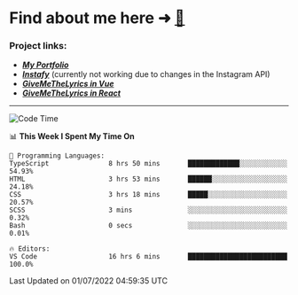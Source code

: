 # Find about me here ➜ [🧑](https://pauabella.dev)

### Project links:
- ***[My Portfolio](https://pauabella.dev)***
- ***[Instafy](https://instafy.me)*** (currently not working due to changes in the Instagram API)
- ***[GiveMeTheLyrics in Vue](https://lyrics.pauabella.dev)***
- ***[GiveMeTheLyrics in React](https://pauabella.dev/GiveMeTheLyrics)***

---
<!--START_SECTION:waka-->
![Code Time](http://img.shields.io/badge/Code%20Time-1%2C220%20hrs%2035%20mins-blue)

📊 **This Week I Spent My Time On** 

```text
💬 Programming Languages: 
TypeScript               8 hrs 50 mins       █████████████░░░░░░░░░░░░   54.93% 
HTML                     3 hrs 53 mins       ██████░░░░░░░░░░░░░░░░░░░   24.18% 
CSS                      3 hrs 18 mins       █████░░░░░░░░░░░░░░░░░░░░   20.57% 
SCSS                     3 mins              ░░░░░░░░░░░░░░░░░░░░░░░░░   0.32% 
Bash                     0 secs              ░░░░░░░░░░░░░░░░░░░░░░░░░   0.01%

🔥 Editors: 
VS Code                  16 hrs 6 mins       █████████████████████████   100.0%

```


 Last Updated on 01/07/2022 04:59:35 UTC
<!--END_SECTION:waka-->
